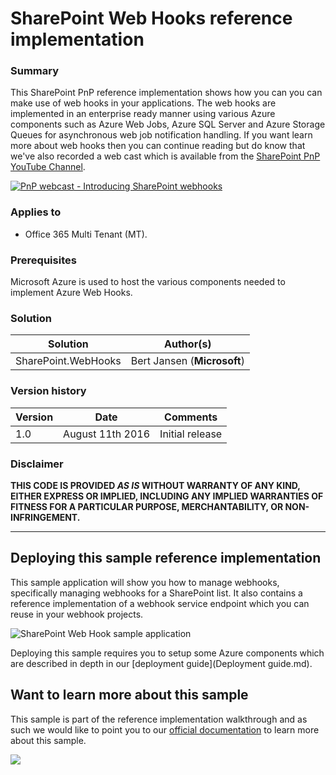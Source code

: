 # SharePoint Web Hooks reference implementation #

### Summary ###
This SharePoint PnP reference implementation shows how you can you can make use of web hooks in your applications. The web hooks are implemented in an enterprise ready manner using various Azure components such as Azure Web Jobs, Azure SQL Server and Azure Storage Queues for asynchronous web job notification handling. If you want learn more about web hooks then you can continue reading but do know that we've also recorded a web cast which is available from the [SharePoint PnP YouTube Channel](https://www.youtube.com/watch?v=j3hWCAI9R20).

<a href="https://www.youtube.com/watch?v=j3hWCAI9R20">
<img src="http://i.imgur.com/0tqP0kO.png" alt="PnP webcast - Introducing SharePoint webhooks" />
</a>

### Applies to ###
- Office 365 Multi Tenant (MT).

### Prerequisites ###
Microsoft Azure is used to host the various components needed to implement Azure Web Hooks.

### Solution ###
Solution | Author(s)
---------|----------
SharePoint.WebHooks | Bert Jansen (**Microsoft**)

### Version history ###
Version  | Date | Comments
---------| -----| --------
1.0  | August 11th 2016 | Initial release

### Disclaimer ###
**THIS CODE IS PROVIDED *AS IS* WITHOUT WARRANTY OF ANY KIND, EITHER EXPRESS OR IMPLIED, INCLUDING ANY IMPLIED WARRANTIES OF FITNESS FOR A PARTICULAR PURPOSE, MERCHANTABILITY, OR NON-INFRINGEMENT.**


----------

## Deploying this sample reference implementation #
This sample application will show you how to manage webhooks, specifically managing webhooks for a SharePoint list. It also contains a reference implementation of a webhook service endpoint which you can reuse in your webhook projects.

![SharePoint Web Hook sample application](http://i.imgur.com/iJO6ukm.png)

Deploying this sample requires you to setup some Azure components which are described in depth in our [deployment guide](Deployment guide.md).

## Want to learn more about this sample ##
This sample is part of the reference implementation walkthrough and as such we would like to point you to our [official documentation](http://dev.office.com/sharepoint/docs/apis/webhooks/webhooks-reference-implementation) to learn more about this sample.



<img src="https://telemetry.sharepointpnp.com/sp-dev-samples/samples/webhooks" /> 


